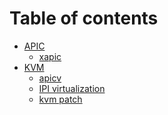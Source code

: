 # Table of contents

<!--* [Introduction](README.md)
* [linux kernel time subsystem](time/README.md)
  * [introduction](./time/introduction.md)
  * [clock source](./time/clock_source.md)
  * [clock event](./time/clock_source.md)
  * [timer](./time/clock_source.md)
-->
* [APIC](./apic/README.md)
  * [xapic](./apic/x2apic.md)
* [KVM](./kvm/README.md)
  * [apicv](./kvm/vapic.md)
  * [IPI virtualization](./kvm/ipiv.md)
  * [kvm patch](./kvm/patch.md)
